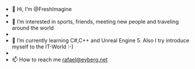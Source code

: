- 👋 Hi, I’m @FreshImagine
- 
- 👀 I’m interested in sports, friends, meeting new people and traveling around the world 
- 
- 🌱 I’m currently learning C#,C++ and Unreal Engine 5. Also I try introduce myself to the IT-World :-)
-
- 📫 How to reach me rafael@eyberg.net

<!---
FreshImagine/FreshImagine is a ✨ special ✨ repository because its `README.md` (this file) appears on your GitHub profile.
You can click the Preview link to take a look at your changes.
--->
